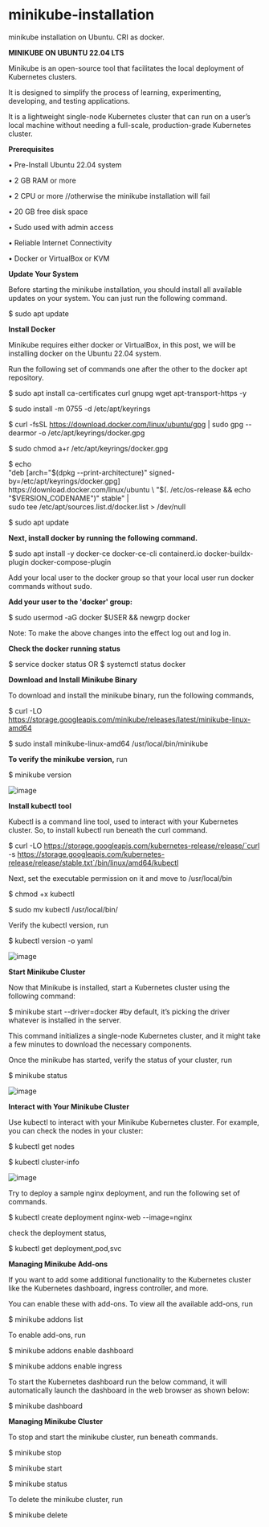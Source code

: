 # minikube-installation

minikube installation on Ubuntu. CRI as docker.

**MINIKUBE ON UBUNTU 22.04 LTS**


Minikube is an open-source tool that facilitates the local deployment of Kubernetes clusters.

It is designed to simplify the process of learning, experimenting, developing, and testing applications. 

It is a lightweight single-node Kubernetes cluster that can run on a user’s local machine without needing a full-scale, production-grade Kubernetes cluster.

**Prerequisites**

•	Pre-Install Ubuntu 22.04 system

•	2 GB RAM or more

•	2 CPU or more		//otherwise the minikube installation will fail

•	20 GB free disk space

•	Sudo used with admin access

•	Reliable Internet Connectivity

•	Docker or VirtualBox or KVM

**Update Your System**

Before starting the minikube installation, you should install all available updates on your system. You can just run the following command.

$ sudo apt update

**Install Docker**

Minikube requires either docker or VirtualBox, in this post, we will be installing docker on the Ubuntu 22.04 system. 

Run the following set of commands one after the other to the docker apt repository.

$ sudo apt install ca-certificates curl gnupg wget apt-transport-https -y

$ sudo install -m 0755 -d /etc/apt/keyrings

$ curl -fsSL https://download.docker.com/linux/ubuntu/gpg | sudo gpg --dearmor -o /etc/apt/keyrings/docker.gpg

$ sudo chmod a+r /etc/apt/keyrings/docker.gpg

$ echo \
  "deb [arch="$(dpkg --print-architecture)" signed-by=/etc/apt/keyrings/docker.gpg] https://download.docker.com/linux/ubuntu \
  "$(. /etc/os-release && echo "$VERSION_CODENAME")" stable" | \
  sudo tee /etc/apt/sources.list.d/docker.list > /dev/null
  
$ sudo apt update

**Next, install docker by running the following command.**

$ sudo apt install -y docker-ce docker-ce-cli containerd.io docker-buildx-plugin docker-compose-plugin

Add your local user to the docker group so that your local user run docker commands without sudo.

**Add your user to the 'docker' group:**

$ sudo usermod -aG docker $USER && newgrp docker

Note: To make the above changes into the effect log out and log in.

**Check the docker running status**

$ service docker status 	OR 	$ systemctl status docker

**Download and Install Minikube Binary**

To download and install the minikube binary, run the following commands,

$ curl -LO https://storage.googleapis.com/minikube/releases/latest/minikube-linux-amd64

$ sudo install minikube-linux-amd64 /usr/local/bin/minikube

**To verify the minikube version,** run

$ minikube version

![image](https://github.com/aicloudpost/minikube-installation/assets/166476986/7ebfc977-7cf9-4773-8cce-9d6526130bbb)

**Install kubectl tool**

Kubectl is a command line tool, used to interact with your Kubernetes cluster. So, to install kubectl run beneath the curl command.

$ curl -LO https://storage.googleapis.com/kubernetes-release/release/`curl -s https://storage.googleapis.com/kubernetes-release/release/stable.txt`/bin/linux/amd64/kubectl

Next, set the executable permission on it and move to /usr/local/bin

$ chmod +x kubectl

$ sudo mv kubectl /usr/local/bin/

Verify the kubectl version, run

$ kubectl version -o yaml

![image](https://github.com/aicloudpost/minikube-installation/assets/166476986/3d9d6343-88a0-464f-ae67-6c91fe0865f5)

**Start Minikube Cluster**

Now that Minikube is installed, start a Kubernetes cluster using the following command:

$ minikube start --driver=docker	#by default, it’s picking the driver whatever is installed in the server.

This command initializes a single-node Kubernetes cluster, and it might take a few minutes to download the necessary components.

Once the minikube has started, verify the status of your cluster, run

$ minikube status

![image](https://github.com/aicloudpost/minikube-installation/assets/166476986/ccfabcc7-20df-410f-8c13-d20c92b38391)

**Interact with Your Minikube Cluster**

Use kubectl to interact with your Minikube Kubernetes cluster. For example, you can check the nodes in your cluster:

$ kubectl get nodes

$ kubectl cluster-info

![image](https://github.com/aicloudpost/minikube-installation/assets/166476986/1ea1861a-1cd3-4804-870e-2c2b47fa6492)

Try to deploy a sample nginx deployment, and run the following set of commands.

$ kubectl create deployment nginx-web --image=nginx

check the deployment status,

$ kubectl get deployment,pod,svc

**Managing Minikube Add-ons**

If you want to add some additional functionality to the Kubernetes cluster like the Kubernetes dashboard, ingress controller, and more. 

You can enable these with add-ons. To view all the available add-ons, run

$ minikube addons list

To enable add-ons, run

$ minikube addons enable dashboard

$ minikube addons enable ingress

To start the Kubernetes dashboard run the below command, it will automatically launch the dashboard in the web browser as shown below:

$ minikube dashboard

**Managing Minikube Cluster**

To stop and start the minikube cluster, run beneath commands.

$ minikube stop

$ minikube start

$ minikube status

To delete the minikube cluster, run

$ minikube delete
